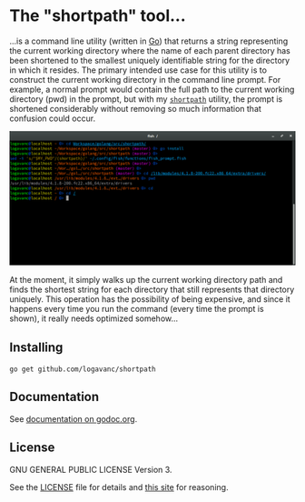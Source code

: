 <!---
[![GoDoc](https://godoc.org/github.com/logavanc/largs?status.svg)](https://godoc.org/github.com/logavanc/largs)
[![Build Status](https://travis-ci.org/logavanc/largs.svg?branch=master)](https://travis-ci.org/logavanc/largs)
[![Coverage Status](https://img.shields.io/coveralls/logavanc/largs.svg)](https://coveralls.io/r/logavanc/largs)
-->


The "shortpath" tool...
======================

...is a command line utility (written in [Go](http://golang.org)) that returns a string representing the current working directory where the name of each parent directory has been shortened to the smallest uniquely identifiable string for the directory in which it resides. The primary intended use case for this utility is to construct the current working directory in the command line prompt.  For example, a normal prompt would contain the full path to the current working directory (pwd) in the prompt, but with my [`shortpath`](https://github.com/logavanc/shortpath) utility, the prompt is shortened considerably without removing so much information that confusion could occur.

![The "shortpath" utility in use.](/images/example.png)


At the moment, it simply walks up the current working directory path and finds the shortest string for each directory that still represents that directory uniquely.  This operation has the possibility of being expensive, and since it happens every time you run the command (every time the prompt is shown), it really needs optimized somehow...

Installing
----------

    go get github.com/logavanc/shortpath

Documentation
-------------

See [documentation on godoc.org](https://godoc.org/github.com/logavanc/shortpath).

License
-------

GNU GENERAL PUBLIC LICENSE Version 3.

See the [LICENSE](LICENSE) file for details and
[this site](https://www.gnu.org/licenses/rms-why-gplv3.html) for reasoning.
